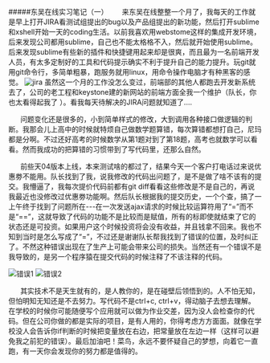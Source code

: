 #####东吴在线实习笔记（一）
&nbsp;&nbsp;&nbsp;&nbsp;&nbsp;&nbsp;来东吴在线整整一个月了，我每天的工作就是早上打开JIRA看测试组提出的bug以及产品组提出的新功能，然后打开sublime和xshell开始一天的coding生活。以前我喜欢用webstome这样的集成开发环境，后来发现公司都用sublime，自己也不能太格格不入，然后就开始使用sublime。后来发现sublime有些新的插件和快捷键用起来却是很爽，而且最为一名前端开发人员，有太多定制好的工具和代码提示确实不利于提升自己的能力提升。玩git就用git命令行，多简单粗暴，跑服务就用linux，用命令操作电脑才有种黑客的感觉。
![jira](http://b252.photo.store.qq.com/psb?/V132S0cx4g5U7i/t7elfsgmuvBrka3vogSHBQZ4E*QvAAAuRsdO4sHuR6k!/b/dPwAAAAAAAAA&ek=1&kp=1&pt=0&bo=UAWAAlYFgwIDCCg!&su=243061905&sce=0-12-12&rf=2-9)
虽然这一个月的工作没怎么变过，前端部的其他人都跑去开发新系统去了，公司的老工程和keystone建的新网站的前端方面全我一个维护（队长，你也太看得起我了 ）。看我每天待解决的JIRA问题就知道了....

&nbsp;&nbsp;&nbsp;&nbsp;&nbsp;&nbsp;问题变化还是很多的，小到简单样式的修改，大到调用各种接口做逻辑的判断。我那会儿上高中的时候就特烦自己做数学题算错，每次算错都想打自己，尼玛都是分啊。不过还好高考的时候数学从第1题对到了第18题，高考也就数学可以看看。然而我成功的把算错的习惯带到了写代码里，还那么自然。

&nbsp;&nbsp;&nbsp;&nbsp;&nbsp;&nbsp;前些天04版本上线，本来测试啥的都过了，结果今天一个客户打电话过来说优惠劵不能用。队长找到了我，说我修改的代码出问题了，是不是做了啥不该有的提交。我懵逼了，我每次提价代码前都有git diff看看这些修改是不是自己的，再说我最近也没修改过优惠劵功能啊。然后队长根据我的提交历史，一个个查，搞了一上午终于找到了问题所在---在一次发送ajax请求的时候比较运算符用了“=”而不是“==”，这就导致了代码的功能不是比较而是赋值，所有的标即使就结束了它的状态还是可投资。如果用户这个时候投资将会没有收益，并且钱拿不回来。我也不知到当时是怎么写成了“=”，不过还是谢谢队长帮我找到了错误的位置，及时纠正了。不然这种错误出现在了生产上可能会带来公司的损失。当然还有一个错误不是我导致的，是另一个程序猿在提交代码的时候注释了不该注释的代码。
 
![错误1](http://r.photo.store.qq.com/psb?/V132S0cx2lBdKm/BAGfLKaa9jRV8EmxUzG4U3r0eXs8VwTRTwxTnYcoM4Y!/o/dKwAAAAAAAAA&ek=1&kp=1&pt=0&bo=FQXQABUF0AADACU!&su=143614769&sce=0-12-12&rf=2-9)
![错误2](http://r.photo.store.qq.com/psb?/V132S0cx2lBdKm/aQSV*zWgvGZcK2wAhiNGlqf50DojfcAKvHzISvkJavM!/o/dKwAAAAAAAAA&ek=1&kp=1&pt=0&bo=vwMKAr8DCgIDCC0!&su=1128432129&sce=0-12-12&rf=2-9)

&nbsp;&nbsp;&nbsp;&nbsp;&nbsp;&nbsp;其实技术不是天生就有的，是人教你的，是在碰壁后领悟到的。人不怕无知，但怕明知无知还是不去努力。写代码不是ctrl+c, ctrl+v，得动脑子去想去理解。在学校的时候你可能随便写个应用就可以做为作业交差，因为没人会检查你的代码。但在公司你做的都是实际的项目，是有人用的，你得考虑方方面面。就像在学校没人会告诉你if判断的时候把变量放在右边，把常量放在左边一样（这样可以避免我之前犯的错误）。最后加油吧！菜鸟，永远不要怀疑自己的梦想，向着它一直跑，有一天你会发现你的努力都是值得的。
